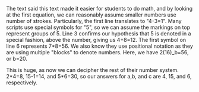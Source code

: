 The text said this text made it easier for students to do math, and by looking at the first equation, we can reasonably assume smaller numbers use number of strokes. Particularly, the first line translates to "4-3=1".
Many scripts use special symbols for "5", so we can assume the markings on top represent groups of 5.
Line 3 confirms our hypothesis that 5 is denoted in a special fashion, above the number, giving us 4+8=12.
The first symbol on line 6 represents 7\*8=56. We also know they use positional notation as they are using multiple "blocks" to denote numbers. Here, we have 2(16)_b=56, or b=20.

This is huge, as now we can decipher the rest of their number system. 2\*4=8, 15-1=14, and 5\*6=30, so our answers for a,b, and c are 4, 15, and 6, respectively.
